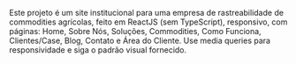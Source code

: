 <!-- Use this file to provide workspace-specific custom instructions to Copilot. For more details, visit https://code.visualstudio.com/docs/copilot/copilot-customization#_use-a-githubcopilotinstructionsmd-file -->

Este projeto é um site institucional para uma empresa de rastreabilidade de commodities agrícolas, feito em ReactJS (sem TypeScript), responsivo, com páginas: Home, Sobre Nós, Soluções, Commodities, Como Funciona, Clientes/Case, Blog, Contato e Área do Cliente. Use media queries para responsividade e siga o padrão visual fornecido.
